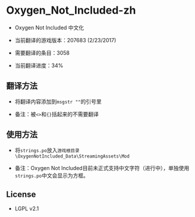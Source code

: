 # Oxygen_Not_Included-zh

* Oxygen Not Included 中文化

* 当前翻译的游戏版本：207683 (2/23/2017)

* 需要翻译的条目：3058

* 当前翻译进度：34%


## 翻译方法

* 将翻译内容添加到`msgstr ""`的引号里

* 备注：被`<>`和`{}`括起来的不需要翻译


## 使用方法

* 将`strings.po`放入`游戏根目录\OxygenNotIncluded_Data\StreamingAssets\Mod`

* 备注：Oxygen Not Included目前未正式支持中文字符（进行中），单独使用`strings.po`中文会显示为方框。


## License

* LGPL v2.1
